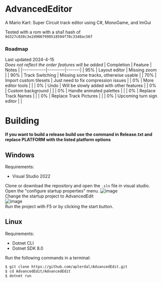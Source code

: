# AdvancedEditor
A Mario Kart: Super Circuit track editor using C#, MonoGame, and ImGui

Tested with a rom with a sha1 hash of `9d327c030c3e2d9007990518594f70c3340ac56f`

### Roadmap
Last updated 2024-4-15\
*Does not reflect the order features will be added*
| Completion | Feature | Notes |
|------------|---------|-------|
|  95%       | Layout editor | Missing zoom |
|  90%       | Track Switching | Missing some tracks, otherwise usable |
|  70%       | Import custom tilesets | Just need to fix compression issues |
|   0%       | More editor tools |  |
|   0%       | Undo | Will be slowly added with other features |
|   0%       | Custom background |  |
|   0%       | Handle animated palettes |  |
|   0%       | Replace Track Names |  |
|   0%       | Replace Track Pictures |  |
|   0%       | Upcoming turn sign editor |  |

# Building
**If you want to build a release build use the command in Release.txt and replace PLATFORM with the listed platform options**
## Windows
Requirements:
 - Visual Studio 2022

Clone or download the repository and open the `.sln` file in visual studio. Open the "configure startup properties" menu.
![image](https://github.com/aplerdal/AdvancedEdit/assets/59904070/82d43656-c483-48a2-bfbb-462c566e53aa)\
Change the startup project to AdvancedEdit\
![image](https://github.com/aplerdal/AdvancedEdit/assets/59904070/24a26863-0cc6-4be5-92eb-abbe3707a426)\
Run the project with F5 or by clicking the start button.
## Linux
Requirements:
 - Dotnet CLI
 - Dotnet SDK 8.0

Run the following commands in a terminal:
```bash
$ git clone https://github.com/aplerdal/AdvancedEdit.git
$ cd AdvancedEdit/AdvancedEdit
$ dotnet run
```
